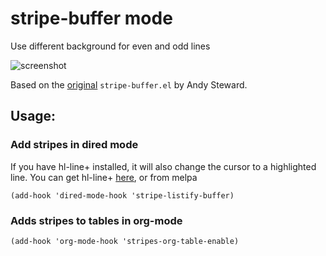 # stripe-buffer mode
Use different background for even and odd lines

![screenshot](https://github.com/sabof/stripe-buffer/raw/master/screenshot.png)

Based on the [original](http://www.emacswiki.org/emacs/StripeBuffer)
`stripe-buffer.el` by Andy Steward.

## Usage:

### Add stripes in dired mode
If you have hl-line+ installed, it will also change the cursor to a highlighted line. You can get hl-line+ [here](http://www.emacswiki.org/emacs-en/download/hl-line%2b.el), or from melpa

    (add-hook 'dired-mode-hook 'stripe-listify-buffer)

### Adds stripes to tables in org-mode

    (add-hook 'org-mode-hook 'stripes-org-table-enable)
